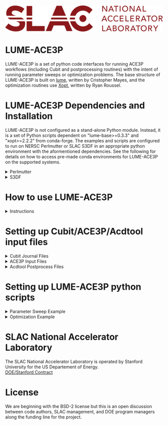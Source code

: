 ![logo](./logos/SLAC-lab-hires.png)
# LUME-ACE3P

LUME-ACE3P is a set of python code interfaces for running ACE3P workflows (including Cubit and postprocessing routines) with the intent of running parameter sweeps or optimization problems. The base structure of LUME-ACE3P is built on [lume](https://github.com/slaclab/lume), written by Cristopher Mayes, and the optimization routines use [Xopt](https://github.com/xopt/xopt), written by Ryan Roussel.

# LUME-ACE3P Dependencies and Installation

LUME-ACE3P is not configured as a stand-alone Python module. Instead, it is a set of Python scripts dependent on "lume-base>=0.3.3" and "xopt>=2.2.2" from conda-forge. The examples and scripts are configured to run on NERSC Perlmutter or SLAC S3DF in an appropriate python environment with the aformentioned dependencies. See the following for details on how to access pre-made conda environments for LUME-ACE3P on the supported systems.

<details><summary>Perlmutter</summary>
   
To activate the lume-ace3p conda environment on a Perlmutter login node:
1. Run the command: ```/global/cfs/cdirs/ace3p/software/miniconda3/condabin/conda init``` to set up conda for your terminal (only needs to be done once)
2. Reopen a terminal on Perlmutter and run the command: ```conda activate lume-ace3p```
   - The text "(lume-ace3p)" should be shown on the command line indicating you are in the correct conda environment
   - The command ```conda deactivate``` can be used to exit the conda environment if desired

To run the examples on Perlmutter:
1. Copy the ```/global/cfs/cdirs/ace3p/lume-ace3p/examples``` folder to a desired location (e.g. in home or scratch)
2. Run the ace3p setup script with ```source perlmutter-ace3p.sh``` (required to run ACE3P on Perlmutter)
   - The `perlmutter-ace3p.sh` file is located in ```/global/cfs/cdirs/ace3p/```
   - This step is optional if your `.bashrc` file already has the necessary module imports for ACE3P
3. Set the environment variable `PYTHONPATH` to ```/global/cfs/cdirs/ace3p/lume-ace3p/```
   - Use the command ```export PYTHONPATH='/global/cfs/cdirs/ace3p/lume-ace3p/'``` which can be put in your `.bashrc` file.
   - Omitting this step may cause conda package conflicts with NERSC's built-in conda module
4. Activate the lume-ace3p conda environment with ```conda activate lume-ace3p``` if not already active
5. Submit a batch job of one of the *Perlmutter* examples with ```sbatch```
6. View the results in the folder that the batch job was run from
</details>

</details>

<details><summary>S3DF</summary>

To activate the lume-ace3p conda environment on an S3DF iana terminal:
1. Run the command: ```/sdf/group/rfar/software/conda/bin/conda init``` to set up conda for your terminal (only needs to be done once)
2. Reopen a terminal on S3DF iana and run the command: ```conda activate lume-ace3p```
   - The text "(lume-ace3p)" should be shown on the command line indicating you are in the correct conda environment
   - The command ```conda deactivate``` can be used to exit the conda environment if desired

To run the examples on an S3DF iana terminal:
1. Copy the ```/sdf/group/rfar/lume-ace3p/examples``` folder to a desired location (e.g. in home or scratch)
2. Run the ace3p setup script with ```source sdf-ace3p.sh``` (required to run ACE3P on S3DF)
   - The `sdf-ace3p.sh` file is located in ```/sdf/group/rfar/ace3p/```
3. Set the environment variable `PYTHONPATH` to ```/sdf/group/rfar/lume-ace3p/```
   - Use the command ```export PYTHONPATH='/sdf/grou/rfar/lume-ace3p/'``` which can be put in your `.bashrc` file.
4. Activate the lume-ace3p conda environment with ```conda activate lume-ace3p``` if not already active
5. Submit a batch job of one of the *S3DF* examples with ```sbatch```
6. View the results in the folder that the batch job was run from
</details>

# How to use LUME-ACE3P

<details><summary>Instructions</summary>
The LUME-ACE3P python scripts enable the use of parameter sweeping and parameter optimization of ACE3P-workflows including Cubit mesh generation and acdtool postprocessing. To perform a simple parameter sweep a user will need to provide the following:

- a Cubit journal (.jou) file for editing (required for remeshing)
- an ACE3P input file (e.g. .omega3p) with desired input settings
- an acdtool postprocess file (e.g. .rfpost) with desired postprocessing settings
- a LUME-ACE3P python script (.py) containing the ACE3P workflow and parameter sweeping/optimization settings
- a batch script (.batch) for submitting a job to the appropriate HPC resources

The basic idea is that a user submits the batch script to HPC nodes which contains the LUME-ACE3P python script. The LUME-ACE3P python script contains 2 main parts: an ACE3P workflow function definition, and the parameter sweep/optimization loop. The parameter sweep/optimization loop calls the ACE3P workflow function and uses the appropriate input files with the corresponding codes (e.g. Cubit, Omega3P, etc.) and parses the output for writing to a text file or for use with optimization.

The Cubit journal file, ACE3P input file, and acdtool postprocess files are generally unaltered from normal ACE3P usage. The details on the LUME-ACE3P python script are discussed in detail in the [python scripts](#Setting-up-LUME-ACE3P-python-scripts) section.
</details>

# Setting up Cubit/ACE3P/Acdtool input files

<details><summary>Cubit Journal Files</summary>

Cubit journal files can be very complex, thus only the parts which directly interface with LUME-ACE3P will be discussed here. The important aspects to note in a Cubit file when using LUME-ACE3P are:
- Variable name references
- Mesh export commands

Variable names and values should generally be near the beginning of a Cubit journal file. LUME-ACE3P will read and adjust these values based on given parameter inputs. For example, a Cubit journal might contain APREPRO lines like:
```
#{my_variable_1 = 90}
#{my_variable_2 = 123}
#{my_variable_3 = 0.5}
```
This would be parsed with LUME-ACE3P with a cubit object (see cubit_obj parameters for more details) which would overwrite the numeric quantities following the "=" signs in those lines. **Special care must be taken to ensure the variable names used in the Cubit journal file exactly match those used in the LUME-ACE3P python script workflow inputs!**

Since ACE3P can use acdtool to convert Genesis (.gen) formatted meshes into NetCDF (.ncdf), the "export" command in the Cubit journal should use the Genesis option. For example, a Cubit journal might contain the export command:
```
export Genesis "my_mesh_file.gen" block all overwrite
```
This will export the generated mesh into a .gen file and LUME-ACE3P will automatically call acdtool to convert it further into a .ncdf file with the same name ("my_mesh_file.ncdf" in this case). LUME-ACE3P can also adjust the export filename from within python as well (see cubit_obj parameters for more details).

For more information on Cubit journal files, see the official [Cubit documentation](https://cubit.sandia.gov/documentation/). 

</details>

<details><summary>ACE3P Input Files</summary>

ACE3P input files share the same structure format for all ACE3P modules (e.g. Omega3P, T3P, S3P, etc.). The general input structure is based on key-value containers with colon ":" separators and nested curly braces "{}". Many options are available in ACE3P however the most common container is the "ModelInfo" section. For example, an Omega3P input file may contain:
```
ModelInfo : {
  File: ./my_mesh_file.ncdf

  BoundaryCondition : {
    Magnetic: 1, 2
    Exterior: 6
  }

  SurfaceMaterial : {
    ReferenceNumber: 6
    Sigma: 5.8e7
  }
}
```
The boundary condition and surface material numbers correspond to the "sideset" flags defined in a Cubit journal. **The filename of the mesh must match the name used in the corresponding Cubit journal file "export" command (with the .ncdf extension since the .gen extension gets converted automatically)!** Additionally, ACE3P input file parameters can be adjusted directly with LUME-ACE3P with an ACE3P object (see omega3p_obj parameters for more details).

For more information on configuring ACE3P input files, see the [ACE3P tutorials](https://confluence.slac.stanford.edu/display/AdvComp/Materials+for+CW23).

</details>

<details><summary>Acdtool Postprocess Files</summary>

An Acdtool postprocess script is used to parse ACE3P code outputs for quantities such as field monitors, impedance calculations, etc. The general input structure is based on sections whose contents are contained within curly braces "{}"; the contents are section-specific and key-value pairs separated by equals signs "=". Acdtool will read-in a ".rfpost" file and provide the results in a "rfpost.out" file. LUME-ACE3P is configured to parse this output file into a python dictionary object (see acdtool_obj parameters for more details).

For more information on configuring Acdtool input files, see the [ACE3P tutorials](https://confluence.slac.stanford.edu/display/AdvComp/Materials+for+CW23).

</details>

# Setting up LUME-ACE3P python scripts

<details><summary>Parameter Sweep Example</summary>

A LUME-ACE3P python script primarily consists of two sections: a workflow "function" section which contains the start-to-end steps for evaluating a chain of tasks (e.g. Cubit -> Omega3P -> acdtool), and a parameter sweep section which contains how the inputs and outputs of the workflow function are managed/written to files. In this section, each part of the example "lume-ace3p_psweep_demo.py" is explained in detail.

The script begins with the neccessary LUME-ACE3P imports.
```python
import os
from lume_ace3p.cubit import Cubit
from lume_ace3p.ace3p import Omega3P
from lume_ace3p.acdtool import Acdtool
from lume_ace3p.tools import WriteDataTable

#Define parameters to sweep in lists
input1 = [90 + 10*i for i in range(4)]      #Cavity radii in mm (units in cubit journal)
input2 = [0.5 + 0.25*i for i in range(4)]   #Cavity ellipticity parameter
```
This part makes lists for the user-defined parameters to sweep. Any number of parameter inputs (with arbitrary names) can be defined here and are simply python lists of numeric values. If more nuanced parameterization is needed, see the parameter sweep section with for loops.

```python
#Define base working directory for all simulations (each will get its own folder)
my_base_dir = os.path.join(os.getcwd(),'lume-ace3p_demo_workdir')
```
This sets a user-defined folder prefix for all the workflow runs in the parameter sweep. In this example, each parameter run will create a folder named "lume-ace3p_demo_workdir_X_Y" where "X" and "Y" will be replaced by parameter values of input1 and input2. The base prefix is defined here.

```python
#Define the function workflow to evaluate
def workflow_function(input_dict):

    #Load working directory from base name + parameters
    sim_dir = input_dict['workflow_dir']

    #Create cubit object, parse input file, update values, and then run cubit
    cubit_obj = Cubit('pillbox-rtop.jou',workdir=sim_dir)
    cubit_obj.set_value(input_dict) #Update any values in journal file from input
    cubit_obj.run()
    
    #Create omega3p object, parse input file, and run omega3p
    omega3p_obj = Omega3P('pillbox-rtop.omega3p',workdir=sim_dir)
    omega3p_obj.run()
    
    #Create acdtool object, parse input file, and run acdtool
    acdtool_obj = Acdtool('pillbox-rtop.rfpost',workdir=sim_dir)
    acdtool_obj.run()   #Defaults to 'postprocess rf' command if .rfpost file given
    
    #Create output dict containing desired quantities
    output_dict = {"RoQ": acdtool_obj.output_data['RoverQ']['0']['RoQ'],
                   "Frequency": acdtool_obj.output_data['RoverQ']['0']['Frequency']}
    
    return output_dict
```
This is the workflow function definition for LUME-ACEP and is the main part of how the steps are joined together. The function is set up with python dictionary inputs and outputs.

The python input dictionary will have the form ```{'var_name1': var_value1, 'var_name2': var_value2, ...}``` which will be passed into the necessary modules (e.g. Cubit) to update values.

- The ```sim_dir``` value will be updated for each parameter run. If each parameter run doesn't need to be saved, the ```sim_dir``` variable can be any folder path name (which will be created/overwritten).
- The ```cubit_obj``` object is created from a user-provided Cubit journal file. The values in the journal file are updated by any changes to the variables defined in the input dictionary followed by running Cubit in ```--nographics``` mode to generate the mesh (it will automatically be converted to a .netcdf format for ACE3P).
- The ```omega3p_obj``` object is created from a user-provided Omega3P input file and then run with Omega3P. Since no values are changed here, the .omega3p script is run as-is.
- The ```acdtool_obj``` object is created from a user-provided acdtool rfpost input file and then run with acdtool. Since no values are changed here, the .rfpost script is run as-is.

Lastly, the ```output_dict``` dictionary is created which returns user-specified quantities from the postprocessing outputs of acdtool. The structure of `the acdtool_obj.output_data` is a nested set of dictionaries corresponding to a parsed output of the `rfpost.out` file generated from acdtool. In this example, the first layer is `['RoverQ']` which corresponds to the "RoverQ" section defined in `pillbox-rtop.rfpost`. The second layer `['0']` corresponds to the mode ID number "0" within the "RoverQ" printout in the .rfpost file. The third layer `['Frequency']` corresponds to the data column "Frequency" of the corresponding mode ID. See the object options section for more details.

<details><summary>Example rfpost.out text</summary>
Within the rfpost.out text file, the "RoverQ" output has the form:

```
[RoverQ]
{  // RoverQ=V^2/(omega*U)
   Integral:  x1  = 0.0000e+00,  y1  = 1.0000e-03,  z1  =-1.5000e-01
              x2  = 0.0000e+00,  y2  = 1.0000e-03,  z2  = 1.5000e-01
 ModeID   Frequency       Qext              V_r, V_i              |V|          RoQ(ohm/cavity)
    0   1.4088933e+09  0.00000e+00  -1.1598e+00, -3.9855e+00    4.15088e+00      1.09912e+02
    1   2.3462886e+09  0.00000e+00   2.8356e+00, -1.4684e+00    3.19326e+00      3.90596e+01
}
```

This output would be parsed by LUME-ACE3P in the example as ```output_dict = {"RoQ": 1.09912e+02, "Frequency": 1.4088933e+09}```
</details> 

```python
#Sweep through all parameter combinations (single or multiple for-loops)
sim_output = {} #Output dict to store results
for i in range(len(input1)):
    for j in range(len(input2)):
        #Create input dict for sim function
        #Note: desired cubit input names must match those in Cubit journal!
        inputs = {'cav_radius': input1[i],
                  'cav_ellipticity': input2[j],
                  'workflow_dir': my_base_dir + '_' + str(input1[i]) + '_' + str(input2[j])}
        
        #Call sim function for set of inputs
        sim_output[(input1[i],input2[j])] = workflow_function(inputs)

        #Write data to text file (this will overwrite the file as the sim_output dict grows)
        #(or put WriteDataTable outside of for loop to only write data at end simulations)
        #See src/tools.py for more information on the WriteDataTable function
        WriteDataTable('psweep_output.txt', sim_output, ['Radius','Ellipticity'], ['RoQ','Frequency'])
```
The last part of the LUME-ACE3P python script contains the parameter sweeping for-loop. In the given example, all pairs of values of (input1,input2) are swept over for a total of 16 evaluations (since input1 and input2 were lists of 4 values each).

To set-up the inputs for the workflow function, a dictionary ```inputs``` is created with the keywords corresponding to the variable names in the Cubit journal file. **The names of the keywords in this inputs dictionary must exactly match the variable names defined in the Cubit journal!** The "workflow_dir" keyword is used to concatenate the input1 and input2 pair of values to the workflow folder name with the base foldername "my_base_dir" defined before.

The workflow function is then called with the generated input dictionary. Thus the "sim_output" dictionary uses the (input1,input2) tuples as *keys* with the corresponding workflow outputs "output_dict" as *values* of those keys!

The ```WriteDataTable``` routine will unpack the "sim_output" nested-dictionary into a tab-delimited text file named "psweep_output.txt". In this example, input1 corresponds to the variable name "Radius" and input2 corresponds to the variable name "Ellipticity" (these are aribtrary names and only used in writing the column names in the text file). However, the outputs "RoQ" and "Frequency" correspond to the **exact** output name used in the "output_dict" of the workflow function.

</details>

<details><summary>Optimization Example</summary>
To be implemented!
</details>

# SLAC National Accelerator Laboratory
The SLAC National Accelerator Laboratory is operated by Stanford University for the US Departement of Energy.  
[DOE/Stanford Contract](https://legal.slac.stanford.edu/sites/default/files/Conformed%20Prime%20Contract%20DE-AC02-76SF00515%20as%20of%202022.10.01.pdf)

# License

We are beginning with the BSD-2 license but this is an open discussion between code authors, SLAC management, and DOE program managers along the funding line for the project.  
